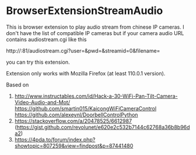 # BrowserExtensionStreamAudio
This is browser extension to play audio stream from chinese IP cameras. I don't have the list of compatible IP cameras but if your camera audio URL contains audiostream.cgi like this

http://<ip>:81/audiostream.cgi?user=<username>&pwd=<password>&streamid=0&filename=

you can try this extension.

Extension only works with Mozilla Firefox (at least 110.0.1 version).

Based on

1. http://www.instructables.com/id/Hack-a-30-WiFi-Pan-Tilt-Camera-Video-Audio-and-Mot/
https://github.com/smartin015/KaicongWiFiCameraControl
https://github.com/alexeynl/DoorbellControlPython
2. https://stackoverflow.com/a/20478525/6612987 (https://gist.github.com/revolunet/e620e2c532b7144c62768a36b8b96da2)
3. https://4pda.to/forum/index.php?showtopic=807259&view=findpost&p=87441480
